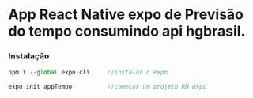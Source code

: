 # App React Native expo de Previsão do tempo consumindo api hgbrasil.

### Instalação 
```javascript
npm i --global expo-cli     //instalar o expo

expo init appTempo          //começar um projeto RN expo

```


